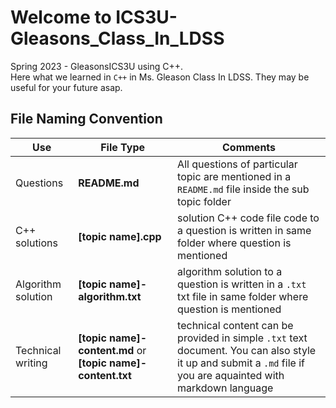 # Welcome to ICS3U-Gleasons_Class_In_LDSS
Spring 2023 - GleasonsICS3U using C++. <br/>
Here what we learned in `C++` in Ms. Gleason Class In LDSS. They may be useful for your future asap.

## File Naming Convention

 Use | File Type  |  Comments
 ----|------------|---------------
 Questions | **README.md**        | All questions of particular topic are mentioned in a `README.md` file inside the sub topic folder 
 C++ solutions | **[topic name].cpp**  | solution C++ code file code to a question is written in same folder where question is mentioned
 Algorithm solution | **[topic name]-algorithm.txt** | algorithm solution to a question is written in a `.txt` txt file in same folder where question is mentioned
 Technical writing | **[topic name]-content.md** or **[topic name]-content.txt** | technical content can be provided in simple `.txt` text document. You can also style it up and submit a `.md` file if you are aquainted with markdown language
  
